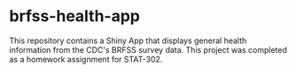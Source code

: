 # brfss-health-app

This repository contains a Shiny App that displays general health information from the CDC's BRFSS survey data. This project was completed as a homework assignment for STAT-302.

